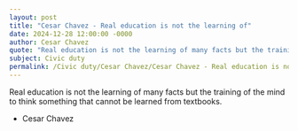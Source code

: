 ```yaml
---
layout: post
title: "Cesar Chavez - Real education is not the learning of"
date: 2024-12-28 12:00:00 -0000
author: Cesar Chavez
quote: "Real education is not the learning of many facts but the training of the mind to think something that cannot be learned from textbooks."
subject: Civic duty
permalink: /Civic duty/Cesar Chavez/Cesar Chavez - Real education is not the learning of
---
```


Real education is not the learning of many facts but the training of the mind to think something that cannot be learned from textbooks.

- Cesar Chavez
